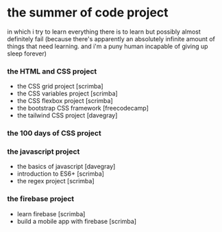# the summer of code project

in which i try to learn everything there is to learn but possibly almost definitely fail (because there's apparently an absolutely infinite amount of things that need learning. and i'm a puny human incapable of giving up sleep forever)

### the HTML and CSS project
* the CSS grid project [scrimba]
* the CSS variables project [scrimba]
* the CSS flexbox project [scrimba]
* the bootstrap CSS framework [freecodecamp]
* the tailwind CSS project [davegray]

### the 100 days of CSS project

### the javascript project
* the basics of javascript [davegray]
* introduction to ES6+ [scrimba]
* the regex project [scrimba]

### the firebase project
* learn firebase [scrimba]
* build a mobile app with firebase [scrimba]